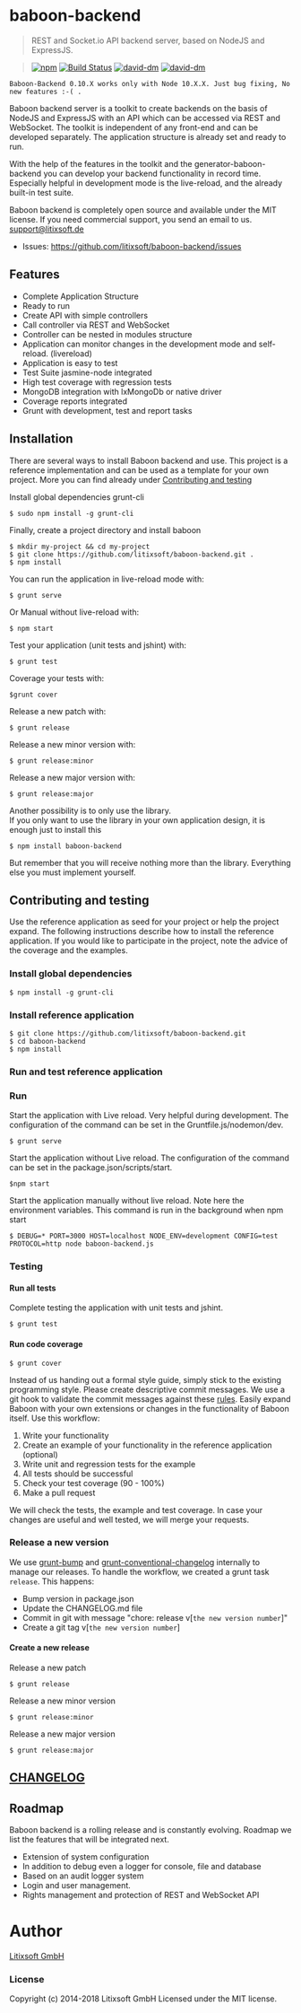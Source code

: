 # baboon-backend
> REST and Socket.io API backend server, based on NodeJS and ExpressJS.

> [![npm](http://img.shields.io/npm/v/baboon-backend.svg)](https://www.npmjs.org/package/baboon-backend)
[![Build Status](https://secure.travis-ci.org/litixsoft/baboon-backend.svg?branch=0.10.0_unstable)](https://travis-ci.org/litixsoft/baboon-backend) 
[![david-dm](https://david-dm.org/litixsoft/baboon-backend.svg?theme=shields.io)](https://david-dm.org/litixsoft/baboon-backend/) 
[![david-dm](https://david-dm.org/litixsoft/baboon-backend/dev-status.svg?theme=shields.io)](https://david-dm.org/litixsoft/baboon-backend#info=devDependencies&view=table)


    Baboon-Backend 0.10.X works only with Node 10.X.X. Just bug fixing, No new features :-( .

Baboon backend server is a toolkit to create backends on the basis of NodeJS and ExpressJS with an API which can be accessed via REST and WebSocket.
The toolkit is independent of any front-end and can be developed separately. The application structure is already set and ready to run. 

With the help of the features in the toolkit and the generator-baboon-backend you can develop your backend functionality in record time.
Especially helpful in development mode is the live-reload, and the already built-in test suite.

Baboon backend is completely open source and available under the MIT license. If you need commercial support, you send an email to us. [support@litixsoft.de](mailto:support@litixsoft.de)

* Issues: https://github.com/litixsoft/baboon-backend/issues

## Features
* Complete Application Structure 
* Ready to run
* Create API with simple controllers 
* Call controller via REST and WebSocket
* Controller can be nested in modules structure
* Application can monitor changes in the development mode and self-reload. (livereload)
* Application is easy to test
* Test Suite jasmine-node integrated
* High test coverage with regression tests
* MongoDB integration with lxMongoDb or native driver
* Coverage reports integrated
* Grunt with development, test and report tasks

## Installation 
There are several ways to install Baboon backend and use. 
This project is a reference implementation and can be used as a template for your own project. More you can find already under [Contributing and testing](#Contributing)

Install global dependencies grunt-cli

    $ sudo npm install -g grunt-cli
       
Finally, create a project directory and install baboon

    $ mkdir my-project && cd my-project
    $ git clone https://github.com/litixsoft/baboon-backend.git .
    $ npm install
    
You can run the application in live-reload mode with:

    $ grunt serve
    
Or Manual without live-reload with:

    $ npm start
       
Test your application (unit tests and jshint) with:

    $ grunt test   
       
Coverage your tests with:

    $grunt cover
       
Release a new patch with:

    $ grunt release

Release a new minor version with:

    $ grunt release:minor

Release a new major version with:

    $ grunt release:major
    
Another possibility is to only use the library.   
If you only want to use the library in your own application design, it is enough just to install this

    $ npm install baboon-backend
    
But remember that you will receive nothing more than the library. Everything else you must implement yourself.

## <a name="Contributing"></a>Contributing and testing 
Use the reference application as seed for your project or help the project expand.
The following instructions describe how to install the reference application. 
If you would like to participate in the project, note the advice of the coverage and the examples.

### Install global dependencies

    $ npm install -g grunt-cli 
    
### Install reference application

    $ git clone https://github.com/litixsoft/baboon-backend.git
    $ cd baboon-backend
    $ npm install
    
### Run and test reference application
### Run
Start the application with Live reload. Very helpful during development. The configuration of the command can be set in the Gruntfile.js/nodemon/dev.

    $ grunt serve
    
Start the application without Live reload. The configuration of the command can be set in the package.json/scripts/start.

    $npm start

Start the application manually without live reload. Note here the environment variables.
This command is run in the background when npm start

    $ DEBUG=* PORT=3000 HOST=localhost NODE_ENV=development CONFIG=test PROTOCOL=http node baboon-backend.js
    
### Testing
#### Run all tests
Complete testing the application with unit tests and jshint.
    
    $ grunt test
    
#### Run code coverage
    
    $ grunt cover
    
Instead of us handing out a formal style guide, simply stick to the existing programming style. Please create descriptive commit messages.
We use a git hook to validate the commit messages against these [rules](https://docs.google.com/document/d/1QrDFcIiPjSLDn3EL15IJygNPiHORgU1_OOAqWjiDU5Y/edit#heading=h.uyo6cb12dt6w).
Easily expand Baboon with your own extensions or changes in the functionality of Baboon itself. Use this workflow:

1. Write your functionality
2. Create an example of your functionality in the reference application (optional)
3. Write unit and regression tests for the example
4. All tests should be successful
5. Check your test coverage (90 - 100%)
6. Make a pull request

We will check the tests, the example and test coverage. In case your changes are useful and well tested, we will merge your requests.

### Release a new version
We use [grunt-bump](https://github.com/vojtajina/grunt-bump) and [grunt-conventional-changelog](https://github.com/btford/grunt-conventional-changelog) internally to manage our releases.
To handle the workflow, we created a grunt task `release`. This happens:

* Bump version in package.json
* Update the CHANGELOG.md file
* Commit in git with message "chore: release v[`the new version number`]"
* Create a git tag v[`the new version number`]

#### Create a new release
Release a new patch

    $ grunt release

Release a new minor version

    $ grunt release:minor

Release a new major version

    $ grunt release:major

## [CHANGELOG](./CHANGELOG.md)

## Roadmap
Baboon backend is a rolling release and is constantly evolving. Roadmap we list the features that will be integrated next.

* Extension of system configuration 
* In addition to debug even a logger for console, file and database 
* Based on an audit logger system
* Login and user management. 
* Rights management and protection of REST and WebSocket API

# Author
[Litixsoft GmbH](http://www.litixsoft.de)

### License
Copyright (c) 2014-2018 Litixsoft GmbH Licensed under the MIT license.
